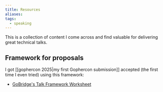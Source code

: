 ```yaml
---
title: Resources
aliases: 
tags:
  - speaking
---
```

This is a collection of content I come across and find valuable for delivering great technical talks.

## Framework for proposals
I got [[gophercon 2025|my first Gophercon submission]] accepted (the first time I even tried) using this framework:
- [GoBridge's Talk Framework Worksheet](https://gobridge.org/Talks)